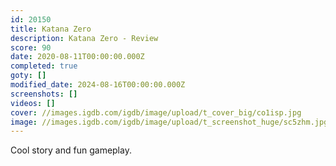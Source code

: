 ```yaml
---
id: 20150
title: Katana Zero
description: Katana Zero - Review
score: 90
date: 2020-08-11T00:00:00.000Z
completed: true
goty: []
modified_date: 2024-08-16T00:00:00.000Z
screenshots: []
videos: []
cover: //images.igdb.com/igdb/image/upload/t_cover_big/co1isp.jpg
image: //images.igdb.com/igdb/image/upload/t_screenshot_huge/sc5zhm.jpg
---
```

Cool story and fun gameplay.